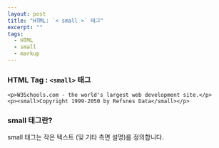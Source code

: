 ```yaml
---
layout: post
title: "HTML: `< small >` 태그"
excerpt: ""
tags: 
  - HTML
  - small
  - markup
---
```


### HTML Tag : `<small>` 태그
```
<p>W3Schools.com - the world's largest web development site.</p>
<p><small>Copyright 1999-2050 by Refsnes Data</small></p>
```
### small 태그란?

small 태그는 작은 텍스트 (및 기타 측면 설명)를 정의합니다.

